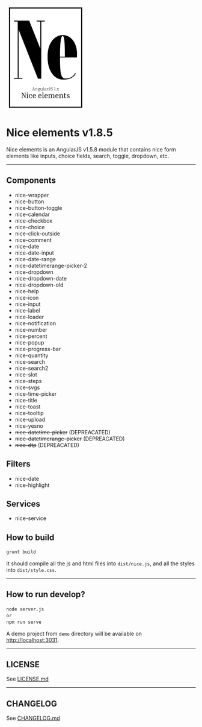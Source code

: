 ![Nice elements](https://github.com/Klemen1337/angularjs-nice-elements/raw/master/demo/assets/logo.png)

# Nice elements v1.8.5

Nice elements is an AngularJS v1.5.8 module that contains nice form elements like inputs, choice fields, search, toggle, dropdown, etc.

---

## Components

- nice-wrapper
- nice-button
- nice-button-toggle
- nice-calendar
- nice-checkbox
- nice-choice
- nice-click-outside
- nice-comment
- nice-date
- nice-date-input
- nice-date-range
- nice-datetimerange-picker-2
- nice-dropdown
- nice-dropdown-date
- nice-dropdown-old
- nice-help
- nice-icon
- nice-input
- nice-label
- nice-loader
- nice-notification
- nice-number
- nice-percent
- nice-popup
- nice-progress-bar
- nice-quantity
- nice-search
- nice-search2
- nice-slot
- nice-steps
- nice-svgs
- nice-time-picker
- nice-title
- nice-toast
- nice-tooltip
- nice-upload
- nice-yesno
- ~~nice-datetime-picker~~ (DEPREACATED)
- ~~nice-datetimerange-picker~~ (DEPREACATED)
- ~~nice-dtp~~ (DEPREACATED)

## Filters

- nice-date
- nice-highlight

## Services

- nice-service

## How to build

```bash
grunt build
```

It should compile all the js and html files into `dist/nice.js`, and all the styles into `dist/style.css`.

---

## How to run develop?

```bash
node server.js
or
npm run serve
```

A demo project from `demo` directory will be available on [http://localhost:3031](http://localhost:3031).

---

## LICENSE

See [LICENSE.md](./LICENSE.md)

---

## CHANGELOG

See [CHANGELOG.md](./CHANGELOG.md)
